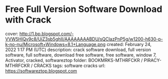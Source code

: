 # Free Full Version Software Download with Crack

cover: http://1.bp.blogspot.com/-VVW5HlQv9c8/UiZ3sb5ghII/AAAAAAAABDU/sQClazPnP5g/w1200-h630-p-k-no-nu/Microsoft+Windows+8.1+Language.png
created: February 24, 2022 1:17 PM (UTC)
description: crack software download, full version software, full software, download free software, free software, window 7, Activator, cracked, softwareztop
folder: BOOKMRKS-MTHRFCKR / PIRACY-MTHRFCKR / CRACKS
tags: software cracks
url: https://softwareztop.blogspot.com